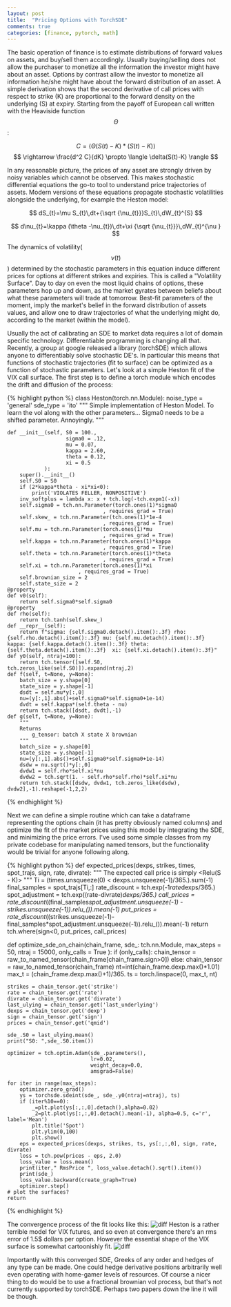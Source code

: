 ```yaml
---
layout: post
title:  "Pricing Options with TorchSDE"
comments: true
categories: [finance, pytorch, math]
---
```


The basic operation of finance is to estimate distributions of forward values on assets, and buy/sell them accordingly. Usually buying/selling does not allow the purchaser to monetize all the information the investor might have about an asset. Options by contrast allow the investor to monetize all information he/she might have about the forward distribution of an asset. A simple derivation shows that the second derivative of call prices with respect to strike (K) are proportional to the forward density on the underlying (S) at expiry. Starting from the payoff of European call written with the Heaviside function $$\Theta$$:

$$ C = \langle \Theta(S(t)-K)*(S(t)-K) \rangle $$
$$ \rightarrow \frac{d^2 C}{dK} \propto \langle \delta(S(t)-K) \rangle $$

In any reasonable picture, the prices of any asset are strongly driven by noisy variables which cannot be observed. This makes stochastic differential equations the go-to tool to understand price trajectories of assets. Modern versions of these equations propagate stochastic volatilities alongside the underlying, for example the Heston model:

$$ dS_{t}=\mu S_{t}\,dt+{\sqrt {\nu_{t}}}S_{t}\,dW_{t}^{S} $$

$$ d\nu_{t}=\kappa (\theta -\nu_{t})\,dt+\xi {\sqrt {\nu_{t}}}\,dW_{t}^{\nu } $$

The dynamics of volatility($$ \nu(t) $$) determined by the stochastic parameters in this equation induce different prices for options at different strikes and expiries. This is called a "Volatility Surface". Day to day on even the most liquid chains of options, these parameters hop up and down, as the market gyrates between beliefs about what these parameters will trade at tomorrow. Best-fit parameters of the moment, imply the market's belief in the forward distribution of assets values, and allow one to draw trajectories of what the underlying might do, according to the market (within the model).

Usually the act of calibrating an SDE to market data requires a lot of domain specific technology. Differentiable programming is changing all that. Recently, a group at google released a library (torchSDE) which allows anyone to differentiably solve stochastic DE's. In particular this means that functions of stochastic trajectories (fit to surface) can be optimized as a function of stochastic parameters. Let's look at a simple Heston fit of the VIX call surface. The first step is to define a torch module which encodes the drift and diffusion of the process:

{% highlight python %}
class Heston(torch.nn.Module):
    noise_type = 'general'
    sde_type = 'ito'
    """
    Simple implementation of Heston Model.
    To learn the vol along with the other parameters...
    Sigma0 needs to be a shifted parameter.
    Annoyingly.
    """

    def __init__(self, S0 = 100.,
                       sigma0 = .12,
                       mu = 0.07,
                       kappa = 2.60,
                       theta = 0.12,
                       xi = 0.5
                ):
        super().__init__()
        self.S0 = S0
        if (2*kappa*theta - xi*xi<0):
            print('VIOLATES FELLER, NONPOSITIVE')
        inv_softplus = lambda x: x + tch.log(-tch.expm1(-x))
        self.sigma0 = tch.nn.Parameter(torch.ones(1)*sigma0
                                   , requires_grad = True)
        self.skew_ = tch.nn.Parameter(tch.ones(1)*1e-4
                                   , requires_grad = True)
        self.mu = tch.nn.Parameter(torch.ones(1)*mu
                                   , requires_grad = True)
        self.kappa = tch.nn.Parameter(torch.ones(1)*kappa
                                   , requires_grad = True)
        self.theta = tch.nn.Parameter(torch.ones(1)*theta
                                   , requires_grad = True)        
        self.xi = tch.nn.Parameter(torch.ones(1)*xi
                           , requires_grad = True)
        self.brownian_size = 2
        self.state_size = 2
    @property
    def v0(self):
        return self.sigma0*self.sigma0
    @property
    def rho(self):
        return tch.tanh(self.skew_)
    def __repr__(self):
        return f"sigma: {self.sigma0.detach().item():.3f} rho: {self.rho.detach().item():.3f} mu: {self.mu.detach().item():.3f} kappa: {self.kappa.detach().item():.3f} theta: {self.theta.detach().item():.3f}  xi: {self.xi.detach().item():.3f}"
    def y0(self, ntraj=100):
        return tch.tensor([self.S0, tch.zeros_like(self.S0)]).expand(ntraj,2)
    def f(self, t=None, y=None):
        batch_size = y.shape[0]
        state_size = y.shape[-1]
        dsdt = self.mu*y[:,0]
        nu=(y[:,1].abs()+self.sigma0*self.sigma0+1e-14)
        dvdt = self.kappa*(self.theta - nu)
        return tch.stack([dsdt, dvdt],-1)
    def g(self, t=None, y=None):
        """
        Returns
            g_tensor: batch X state X brownian
        """
        batch_size = y.shape[0]
        state_size = y.shape[-1]
        nu=(y[:,1].abs()+self.sigma0*self.sigma0+1e-14)
        dsdw = nu.sqrt()*y[:,0]
        dvdw1 = self.rho*self.xi*nu
        dvdw2 = tch.sqrt(1. - self.rho*self.rho)*self.xi*nu
        return tch.stack([dsdw, dvdw1, tch.zeros_like(dsdw), dvdw2],-1).reshape(-1,2,2)
{% endhighlight %}

Next we can define a simple routine which can take a dataframe representing the options chain (it has pretty obviously named columns) and optimize the fit of the market prices using this model by integrating the SDE, and minimizing the price errors. I've used some simple classes from my private codebase for manipulating named tensors, but the functionality would be trivial for anyone following along.

{% highlight python %}
def expected_prices(dexps, strikes, times, spot_trajs,
                    sign, rate, divrate):
    """
    The expected call price is simply
     <Relu(S - K)>
    """
    Ti = (times.unsqueeze(0) < dexps.unsqueeze(-1)/365.).sum(-1)
    final_samples = spot_trajs[Ti,:]
    rate_discount = tch.exp(-1*rate*dexps/365.)
    spot_adjustment = tch.exp((rate-divrate)*dexps/365.)
    call_prices = rate_discount*((final_samples*spot_adjustment.unsqueeze(-1) - strikes.unsqueeze(-1)).relu_()).mean(-1)
    put_prices = rate_discount*((strikes.unsqueeze(-1)-final_samples*spot_adjustment.unsqueeze(-1)).relu_()).mean(-1)
    return tch.where(sign<0, put_prices, call_prices)

def optimize_sde_on_chain(chain_frame,
                          sde_: tch.nn.Module,
                          max_steps = 50,
                          ntraj = 15000,
                          only_calls = True
                         ):
    if (only_calls):
        chain_tensor = raw_to_named_tensor(chain_frame[chain_frame.sign>0])
    else:
        chain_tensor = raw_to_named_tensor(chain_frame)
    nt=int(chain_frame.dexp.max()*1.01)
    max_t = (chain_frame.dexp.max()+1)/365.
    ts = torch.linspace(0, max_t, nt)

    strikes = chain_tensor.get('strike')
    rate = chain_tensor.get('rate')
    divrate = chain_tensor.get('divrate')
    last_ulying = chain_tensor.get('last_underlying')
    dexps = chain_tensor.get('dexp')
    sign = chain_tensor.get('sign')
    prices = chain_tensor.get('qmid')

    sde_.S0 = last_ulying.mean()
    print("S0: ",sde_.S0.item())

    optimizer = tch.optim.Adam(sde_.parameters(),
                               lr=0.02,
                               weight_decay=0.0,
                               amsgrad=False)

    for iter in range(max_steps):
        optimizer.zero_grad()
        ys = torchsde.sdeint(sde_, sde_.y0(ntraj=ntraj), ts)
        if (iter%10==0):
            _=plt.plot(ys[:,:,0].detach(),alpha=0.02)
            _2=plt.plot(ys[:,:,0].detach().mean(-1), alpha=0.5, c='r', label='Mean')
            plt.title('Spot')
            plt.ylim(0,100)
            plt.show()        
        eps = expected_prices(dexps, strikes, ts, ys[:,:,0], sign, rate, divrate)
        loss = tch.pow(prices - eps, 2.0)
        loss_value = loss.mean()
        print(iter," RmsPrice ", loss_value.detach().sqrt().item())
        print(sde_)
        loss_value.backward(create_graph=True)
        optimizer.step()
    # plot the surfaces?
    return
{% endhighlight %}

The convergence process of the fit looks like this:
![diff](/assets/Heston1.png)
Heston is a rather terrible model for VIX futures, and so even at convergence there's an rms error of 1.5$ dollars per option. However the essential shape of the VIX surface is somewhat cartoonishly fit.
![diff](/assets/Heston2.png)

Importantly with this converged SDE, Greeks of any order and hedges of any type can be made. One could hedge derivative positions arbitrarily well even operating with home-gamer levels of resources. Of course a nicer thing to do would be to use a fractional brownian vol process, but that's not currently supported by torchSDE. Perhaps two papers down the line it will be though.
